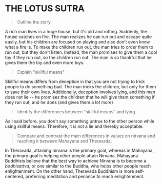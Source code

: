 # THE LOTUS SUTRA

> Outline the story. 

A rich man lives in a huge house, but it's old and rotting. Suddenly, the house catches on fire. The man realizes he can run out and escape quite easily, but his children are focused on playing and also don't even know what a fire is. To make the children run out, the man tries to order them to run out, but they don't listen. Instead, the man promises to give them a cool toy if they run out, so the children run out. The man is so thankful that he gives them the toy and even more toys. 

> Explain "skillful means"

Skillful means differs from deception in that you are not trying to trick people to do something bad. The man tricks the children, but only for them to save their own lives. Additionally, deception involves lying, and this man does not lie -- he promises the children that he will give them something if they run out, and he does (and gives them a lot more)

> Identify the differences between "skillful means" and lying.

As I said before, you don't say something untrue to the other person while using skillful means. Therefore, it is not a lie and thereby acceptable. 

> Compare and contrast the main differences in values on nirvana and reaching it between Mahayana and Theravada. 

In Theravada, attaining nirvana is the primary goal, whereas in Mahayana, the primary goal is helping other people attain Nirvana. Mahayana Buddhists believe that the best way to achieve Nirvana is to become a *bodhisattva*, or one similar to the Buddha, who helps other people reach enlightenment. On the other hand, Theravada Buddhism is more self-centered, preferring meditation and penance to reach enlightenment. 
